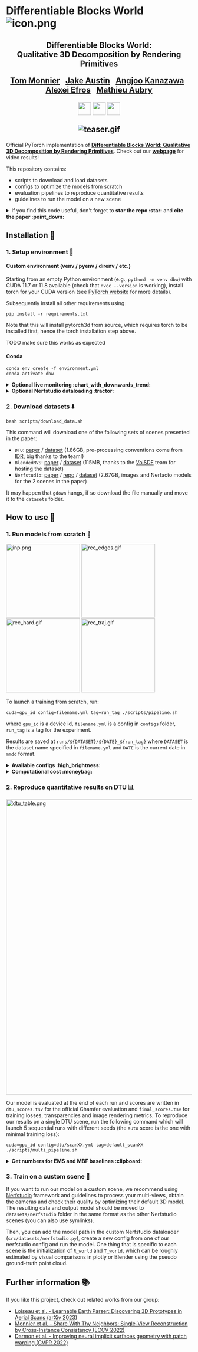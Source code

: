 # Differentiable Blocks World ![icon.png](./media/icon.png)

<div align="center">
<h2>
Differentiable Blocks World:<br> Qualitative 3D Decomposition by Rendering Primitives
<p></p>

<a href="https://www.tmonnier.com">Tom Monnier</a>&ensp;
<a href="https://github.com/jake-austin">Jake Austin</a>&ensp;
<a href="https://people.eecs.berkeley.edu/~kanazawa/">Angjoo Kanazawa</a>&ensp;
<a href="https://people.eecs.berkeley.edu/~efros/">Alexei Efros</a>&ensp;
<a href="https://imagine.enpc.fr/~aubrym/">Mathieu Aubry</a>

<p></p>

<a href="https://www.tmonnier.com/DBW/"><img 
src="https://img.shields.io/badge/-Webpage-blue.svg?colorA=333&logo=html5" height=35em></a>
<a href="https://arxiv.org/abs/2307.05473"><img 
src="https://img.shields.io/badge/-Paper-blue.svg?colorA=333&logo=arxiv" height=35em></a>
<a href="https://www.tmonnier.com/DBW/ref.bib"><img 
src="https://img.shields.io/badge/-BibTeX-blue.svg?colorA=333&logo=latex" height=35em></a>
<p></p>

![teaser.gif](./media/teaser.gif)

</h2>
</div>

Official PyTorch implementation of [**Differentiable Blocks World: Qualitative 3D Decomposition by Rendering Primitives**](https://arxiv.org/abs/2307.05473).
Check out our [**webpage**](https://www.tmonnier.com/DBW/) for video results!

This repository contains:

- scripts to download and load datasets
- configs to optimize the models from scratch
- evaluation pipelines to reproduce quantitative results
- guidelines to run the model on a new scene

<details>
<summary>If you find this code useful, don't forget to <b>star the repo :star:</b> and <b>cite the paper :point_down:</b></summary>

```
@article{monnier2023dbw,
  title={{Differentiable Blocks World: Qualitative 3D Decomposition by Rendering Primitives}},
  author={Monnier, Tom and Austin, Jake and Kanazawa, Angjoo and Efros, Alexei A. and Aubry, Mathieu},
  journal={{arXiv:2307.05473 [cs.CV]}},
  year={2023},
}
```

</details>

## Installation :construction_worker:

### 1. Setup environment :wrench:

#### Custom environment (venv / pyenv / direnv / etc.)

Starting from an empty Python environment (e.g., `python3 -m venv dbw`) with CUDA 11.7 or 11.8 available (check that `nvcc --version` is working), install torch for your CUDA version (see [PyTorch website](https://pytorch.org/get-started/locally/) for more details). 

Subsequently install all other requirements using 
```
pip install -r requirements.txt
```
Note that this will install pytorch3d from source, which requires torch to be installed first, hence the torch installation step above.

TODO make sure this works as expected

#### Conda

```
conda env create -f environment.yml
conda activate dbw
```

<details>
<summary><b>Optional live monitoring :chart_with_downwards_trend:</b></summary>
Some monitoring routines are implemented, you can use them by specifying your
visdom port in the config file. You will need to install visdom from source beforehand:

```
git clone https://github.com/facebookresearch/visdom
cd visdom && pip install -e .
```
</details>

<details>
<summary><b>Optional Nerfstudio dataloading :tractor:</b></summary>
If you want to load data processed by Nerfstudio (e.g., for a custom scene),
you will need to install nerfstudio as described 
<a href=https://github.com/nerfstudio-project/nerfstudio/blob/main/docs/quickstart/installation.md>here</a>.
In general, executing the following lines should do the job:

```
pip install ninja==1.10.2.3 git+https://github.com/NVlabs/tiny-cuda-nn/#subdirectory=bindings/torch
pip install nerfstudio==0.1.15
```

</details>

### 2. Download datasets :arrow_down:

```
bash scripts/download_data.sh
```

This command will download one of the following sets of scenes presented in the paper:

- `DTU`: [paper](https://roboimagedata2.compute.dtu.dk/data/text/multiViewCVPR2014.pdf) /
  [dataset](https://www.dropbox.com/s/bl5j5pfczf90lmr/DTU.zip)
  (1.86GB, pre-processing conventions come from
  [IDR](https://github.com/lioryariv/idr/blob/main/DATA_CONVENTION.md), big thanks to the team!)
- `BlendedMVS`: [paper](https://arxiv.org/abs/1911.10127) / 
  [dataset](https://www.dropbox.com/s/c88216wzn9t6pj8/BlendedMVS.zip) 
  (115MB, thanks to the [VolSDF](https://github.com/lioryariv/volsdf) team for hosting the dataset)
- `Nerfstudio`: [paper](https://arxiv.org/abs/2302.04264) / 
  [repo](https://github.com/nerfstudio-project/nerfstudio) /
  [dataset](https://drive.google.com/file/d/1wsUVqJlsZY-dp9dSemghGe0ijOo9AOM5/view?usp=sharing) 
  (2.67GB, images and Nerfacto models for the 2 scenes in the paper)

It may happen that `gdown` hangs, if so download the file manually and move it to the `datasets` folder.

## How to use :rocket:

### 1. Run models from scratch :runner:

<img src="media/optim/inp.png" alt="inp.png" width="200px"/> <img src="media/optim/rec_edges.gif" alt="rec_edges.gif" width="200px"/> <img src="media/optim/rec_hard.gif" alt="rec_hard.gif" width="200px"/> <img src="media/optim/rec_traj.gif" alt="rec_traj.gif" width="200px"/>

To launch a training from scratch, run:

```
cuda=gpu_id config=filename.yml tag=run_tag ./scripts/pipeline.sh
```

where `gpu_id` is a device id, `filename.yml` is a config in `configs` folder, `run_tag` is a tag for the experiment.

Results are saved at `runs/${DATASET}/${DATE}_${run_tag}` where `DATASET` is the dataset name 
specified in `filename.yml` and `DATE` is the current date in `mmdd` format.

<details>
<summary><b>Available configs :high_brightness:</b></summary>

- `dtu/*.yml` for each DTU scene
- `bmvs/*.yml` for each BlendedMVS scene
- `nerfstudio/*.yml` for each Nerfstudio scene

*NB:* for running on Nerfstudio scenes, you need to install [nerfstudio](https://github.com/nerfstudio-project)
library (see installation section)

</details>

<details>
<summary><b>Computational cost :moneybag:</b></summary>

The approximate optimization time is roughly 4 hours on a single GPU.

</details>

### 2. Reproduce quantitative results on DTU :bar_chart:

<img src="media/dtu_table.png" alt="dtu_table.png" width="800px"/>

Our model is evaluated at the end of each run and scores are written in `dtu_scores.tsv`
for the official Chamfer evaluation and `final_scores.tsv` for training losses, transparencies and
image rendering metrics.
To reproduce our results on a single DTU scene, run the 
following command which will launch 5 sequential runs with different seeds
(the `auto` score is the one with minimal training loss):

```
cuda=gpu_id config=dtu/scanXX.yml tag=default_scanXX ./scripts/multi_pipeline.sh
```

<details>
<summary><b>Get numbers for EMS and MBF baselines :clipboard:</b></summary>

For completeness, we provide scripts for processing data and evaluating the following baselines:

- [EMS](https://github.com/bmlklwx/EMS-superquadric_fitting): run `scripts/ems_pproc.sh`, then apply
  EMS using the official repo, then run `scripts/ems_eval.sh` to evaluate the 3D decomposition
- [MBF](https://github.com/MichaelRamamonjisoa/MonteBoxFinder): run `scripts/mbf_pproc.sh`, then apply
  MBF using the official repo, then run `scripts/mbf_eval.sh` to evaluate the 3D decomposition

Do not forget to update the path of the baseline repos in `src/utils/path.py`. 
Results will also be computed using the preprocessing step removing the ground from the 3D input.

</details>

### 3. Train on a custom scene :crystal_ball:

If you want to run our model on a custom scene, we recommend using 
[Nerfstudio](https://github.com/nerfstudio-project/nerfstudio/) framework and guidelines
to process your multi-views, obtain the cameras and check their quality by optimizing their default 3D model.
The resulting data and output model should be moved to `datasets/nerfstudio` folder in the same format as
the other Nerfstudio scenes (you can also use symlinks).

Then, you can add the model path in the custom Nerfstudio dataloader (`src/datasets/nerfstudio.py`), create a new 
config from one of our nerfstudio config and run the model. One thing that is specific to each scene is
the initialization of `R_world` and `T_world`, which can be roughly estimated by visual comparisons in
plotly or Blender using the pseudo ground-truth point cloud.

## Further information :books:

If you like this project, check out related works from our group:

- [Loiseau et al. - Learnable Earth Parser: Discovering 3D Prototypes in Aerial Scans (arXiv
  2023)](https://romainloiseau.fr/learnable-earth-parser/)
- [Monnier et al. - Share With Thy Neighbors: Single-View Reconstruction by Cross-Instance Consistency (ECCV
  2022)](https://www.tmonnier.com/UNICORN/)
- [Darmon et al. - Improving neural implicit surfaces geometry with patch warping (CVPR
  2022)](https://imagine.enpc.fr/~darmonf/NeuralWarp/)
